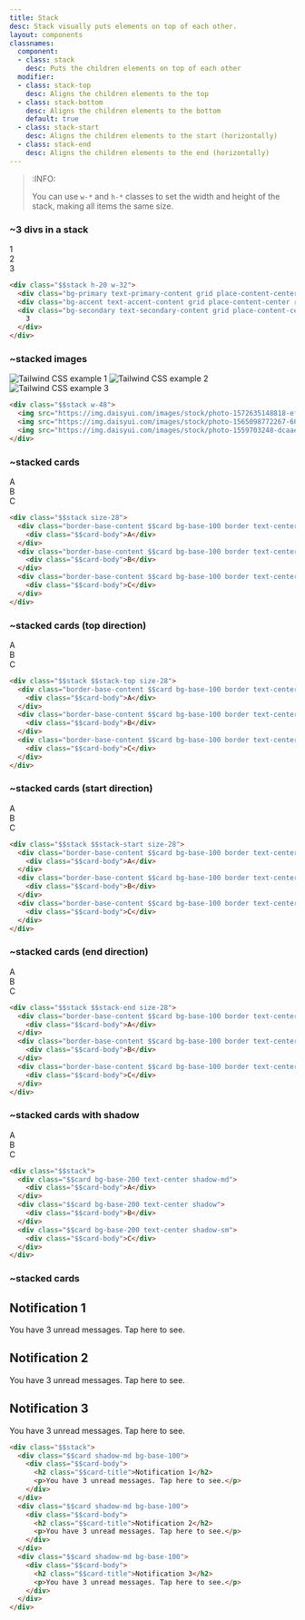 ```yaml
---
title: Stack
desc: Stack visually puts elements on top of each other.
layout: components
classnames:
  component:
  - class: stack
    desc: Puts the children elements on top of each other
  modifier:
  - class: stack-top
    desc: Aligns the children elements to the top
  - class: stack-bottom
    desc: Aligns the children elements to the bottom
    default: true
  - class: stack-start
    desc: Aligns the children elements to the start (horizontally)
  - class: stack-end
    desc: Aligns the children elements to the end (horizontally)
---
```


<script>
  import Component from "$components/Component.svelte"
</script>

> :INFO:
>
> You can use `w-*` and `h-*` classes to set the width and height of the stack, making all items the same size.

### ~3 divs in a stack
<div class="stack h-20 w-32">
  <div class="grid rounded-box bg-primary text-primary-content place-content-center">1</div>
  <div class="grid rounded-box bg-accent text-accent-content place-content-center">2</div>
  <div class="grid rounded-box bg-secondary text-secondary-content place-content-center">3</div>
</div>

```html
<div class="$$stack h-20 w-32">
  <div class="bg-primary text-primary-content grid place-content-center rounded-box">1</div>
  <div class="bg-accent text-accent-content grid place-content-center rounded-box">2</div>
  <div class="bg-secondary text-secondary-content grid place-content-center rounded-box">
    3
  </div>
</div>
```

### ~stacked images
<div class="stack mb-4 w-48">
  <img src="https://img.daisyui.com/images/stock/photo-1572635148818-ef6fd45eb394.webp" alt="Tailwind CSS example 1" class="rounded-box" />
  <img src="https://img.daisyui.com/images/stock/photo-1565098772267-60af42b81ef2.webp" alt="Tailwind CSS example 2" class="rounded-box" />
  <img src="https://img.daisyui.com/images/stock/photo-1559703248-dcaaec9fab78.webp" alt="Tailwind CSS example 3" class="rounded-box" />
</div>

```html
<div class="$$stack w-48">
  <img src="https://img.daisyui.com/images/stock/photo-1572635148818-ef6fd45eb394.webp" class="rounded-box" />
  <img src="https://img.daisyui.com/images/stock/photo-1565098772267-60af42b81ef2.webp" class="rounded-box" />
  <img src="https://img.daisyui.com/images/stock/photo-1559703248-dcaaec9fab78.webp" class="rounded-box" />
</div>
```


### ~stacked cards
<div class="stack mb-4 size-28">
  <div class="text-center border border-base-content card bg-base-100">
    <div class="card-body">A</div>
  </div>
  <div class="text-center border border-base-content card bg-base-100">
    <div class="card-body">B</div>
  </div>
  <div class="text-center border border-base-content card bg-base-100">
    <div class="card-body">C</div>
  </div>
</div>

```html
<div class="$$stack size-28">
  <div class="border-base-content $$card bg-base-100 border text-center">
    <div class="$$card-body">A</div>
  </div>
  <div class="border-base-content $$card bg-base-100 border text-center">
    <div class="$$card-body">B</div>
  </div>
  <div class="border-base-content $$card bg-base-100 border text-center">
    <div class="$$card-body">C</div>
  </div>
</div>
```

### ~stacked cards (top direction)
<div class="stack stack-top mb-4 size-28">
  <div class="text-center border border-base-content card bg-base-100">
    <div class="card-body">A</div>
  </div>
  <div class="text-center border border-base-content card bg-base-100">
    <div class="card-body">B</div>
  </div>
  <div class="text-center border border-base-content card bg-base-100">
    <div class="card-body">C</div>
  </div>
</div>

```html
<div class="$$stack $$stack-top size-28">
  <div class="border-base-content $$card bg-base-100 border text-center">
    <div class="$$card-body">A</div>
  </div>
  <div class="border-base-content $$card bg-base-100 border text-center">
    <div class="$$card-body">B</div>
  </div>
  <div class="border-base-content $$card bg-base-100 border text-center">
    <div class="$$card-body">C</div>
  </div>
</div>
```


### ~stacked cards (start direction)
<div class="stack stack-start mb-4 size-28">
  <div class="text-center border border-base-content card bg-base-100">
    <div class="card-body">A</div>
  </div>
  <div class="text-center border border-base-content card bg-base-100">
    <div class="card-body">B</div>
  </div>
  <div class="text-center border border-base-content card bg-base-100">
    <div class="card-body">C</div>
  </div>
</div>

```html
<div class="$$stack $$stack-start size-28">
  <div class="border-base-content $$card bg-base-100 border text-center">
    <div class="$$card-body">A</div>
  </div>
  <div class="border-base-content $$card bg-base-100 border text-center">
    <div class="$$card-body">B</div>
  </div>
  <div class="border-base-content $$card bg-base-100 border text-center">
    <div class="$$card-body">C</div>
  </div>
</div>
```



### ~stacked cards (end direction)
<div class="stack stack-end mb-4 size-28">
  <div class="text-center border border-base-content card bg-base-100">
    <div class="card-body">A</div>
  </div>
  <div class="text-center border border-base-content card bg-base-100">
    <div class="card-body">B</div>
  </div>
  <div class="text-center border border-base-content card bg-base-100">
    <div class="card-body">C</div>
  </div>
</div>

```html
<div class="$$stack $$stack-end size-28">
  <div class="border-base-content $$card bg-base-100 border text-center">
    <div class="$$card-body">A</div>
  </div>
  <div class="border-base-content $$card bg-base-100 border text-center">
    <div class="$$card-body">B</div>
  </div>
  <div class="border-base-content $$card bg-base-100 border text-center">
    <div class="$$card-body">C</div>
  </div>
</div>
```


### ~stacked cards with shadow
<div class="stack mb-4">
  <div class="text-center shadow-md card bg-base-200">
    <div class="card-body">A</div>
  </div>
  <div class="text-center shadow card bg-base-200">
    <div class="card-body">B</div>
  </div>
  <div class="text-center shadow-sm card bg-base-200">
    <div class="card-body">C</div>
  </div>
</div>

```html
<div class="$$stack">
  <div class="$$card bg-base-200 text-center shadow-md">
    <div class="$$card-body">A</div>
  </div>
  <div class="$$card bg-base-200 text-center shadow">
    <div class="$$card-body">B</div>
  </div>
  <div class="$$card bg-base-200 text-center shadow-sm">
    <div class="$$card-body">C</div>
  </div>
</div>
```


### ~stacked cards
<div class="stack mb-4">
  <div class="shadow-md bg-base-100 card">
    <div class="card-body">
      <h2 class="card-title">Notification 1</h2>
      <p>You have 3 unread messages. Tap here to see.</p>
    </div>
  </div>
  <div class="shadow-md bg-base-100 card">
    <div class="card-body">
      <h2 class="card-title">Notification 2</h2>
      <p>You have 3 unread messages. Tap here to see.</p>
    </div>
  </div>
  <div class="shadow-md bg-base-100 card">
    <div class="card-body">
      <h2 class="card-title">Notification 3</h2>
      <p>You have 3 unread messages. Tap here to see.</p>
    </div>
  </div>
</div>

```html
<div class="$$stack">
  <div class="$$card shadow-md bg-base-100">
    <div class="$$card-body">
      <h2 class="$$card-title">Notification 1</h2>
      <p>You have 3 unread messages. Tap here to see.</p>
    </div>
  </div>
  <div class="$$card shadow-md bg-base-100">
    <div class="$$card-body">
      <h2 class="$$card-title">Notification 2</h2>
      <p>You have 3 unread messages. Tap here to see.</p>
    </div>
  </div>
  <div class="$$card shadow-md bg-base-100">
    <div class="$$card-body">
      <h2 class="$$card-title">Notification 3</h2>
      <p>You have 3 unread messages. Tap here to see.</p>
    </div>
  </div>
</div>
```
